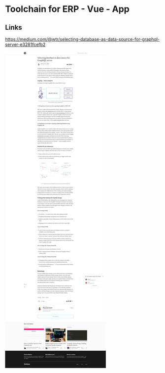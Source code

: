 ﻿
# Toolchain for ERP - Vue - App 

## Links  

https://medium.com/@wtr/selecting-database-as-data-source-for-graphql-server-e3281fcefb2

![Graphql Dbm Connect](../pic/graphql-dbm-connect.png)
